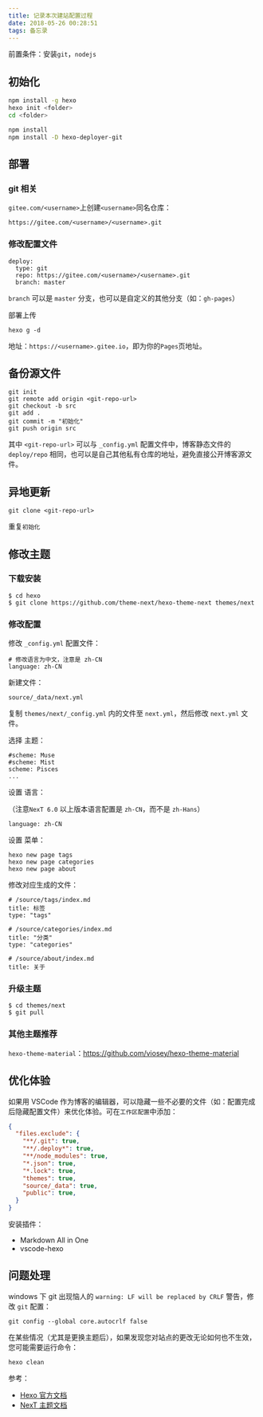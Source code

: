 ```yaml
---
title: 记录本次建站配置过程
date: 2018-05-26 00:28:51
tags: 备忘录
---
```



前置条件：安装`git`，`nodejs`

## 初始化

```bash
npm install -g hexo
hexo init <folder>
cd <folder>
```

```bash
npm install
npm install -D hexo-deployer-git
```

## 部署

### git 相关

`gitee.com/<username>`上创建`<username>`同名仓库：

```
https://gitee.com/<username>/<username>.git
```
<!-- more -->
### 修改配置文件

```
deploy:
  type: git
  repo: https://gitee.com/<username>/<username>.git
  branch: master
```
`branch` 可以是 `master` 分支，也可以是自定义的其他分支（如：`gh-pages`）

部署上传

```
hexo g -d
```

地址：`https://<username>.gitee.io`，即为你的`Pages`页地址。

## 备份源文件

```
git init
git remote add origin <git-repo-url>
git checkout -b src
git add .
git commit -m "初始化"
git push origin src
```
其中 `<git-repo-url>` 可以与 `_config.yml` 配置文件中，博客静态文件的 `deploy/repo` 相同，也可以是自己其他私有仓库的地址，避免直接公开博客源文件。

## 异地更新

```
git clone <git-repo-url>
```

重复`初始化`

## 修改主题

### 下载安装

```
$ cd hexo
$ git clone https://github.com/theme-next/hexo-theme-next themes/next
```

### 修改配置

修改 `_config.yml` 配置文件：

```
# 修改语言为中文，注意是 zh-CN
language: zh-CN
```

新建文件：

```
source/_data/next.yml
```

复制 `themes/next/_config.yml` 内的文件至 `next.yml`，然后修改 `next.yml` 文件。

选择 主题：
```
#scheme: Muse
#scheme: Mist
scheme: Pisces
...
```
设置 语言：

（注意`NexT 6.0` 以上版本语言配置是 `zh-CN`，而不是 `zh-Hans`）
```
language: zh-CN
```
设置 菜单：
```
hexo new page tags
hexo new page categories
hexo new page about
```
修改对应生成的文件：
```
# /source/tags/index.md
title: 标签
type: "tags"
```
```
# /source/categories/index.md
title: "分类"
type: "categories"
```
```
# /source/about/index.md
title: 关于
```
### 升级主题

```
$ cd themes/next
$ git pull
```
### 其他主题推荐
`hexo-theme-material`：https://github.com/viosey/hexo-theme-material



## 优化体验
如果用 VSCode 作为博客的编辑器，可以隐藏一些不必要的文件（如：配置完成后隐藏配置文件）来优化体验。可在`工作区配置`中添加：
```json
{
  "files.exclude": {
    "**/.git": true,
    "**/.deploy*": true,
    "**/node_modules": true,
    "*.json": true,
    "*.lock": true,
    "themes": true,
    "source/_data": true,
    "public": true,
  }
}
```
安装插件：
* Markdown All in One
* vscode-hexo


## 问题处理
windows 下 git 出现恼人的 `warning: LF will be replaced by CRLF` 警告，修改 `git` 配置：

```
git config --global core.autocrlf false
```

在某些情况（尤其是更换主题后），如果发现您对站点的更改无论如何也不生效，您可能需要运行命令：
```
hexo clean
```
参考：

* [Hexo 官方文档](https://hexo.io/zh-cn/docs/)
* [NexT 主题文档](http://theme-next.iissnan.com/)
